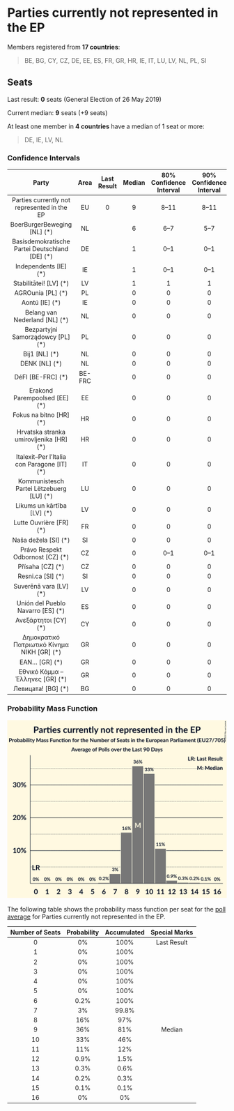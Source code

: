 # Parties currently not represented in the EP

Members registered from **17 countries**:

> BE, BG, CY, CZ, DE, EE, ES, FR, GR, HR, IE, IT, LU, LV, NL, PL, SI

## Seats

Last result: **0** seats (General Election of 26 May 2019)

Current median: **9** seats (+9 seats)

At least one member in **4 countries** have a median of 1 seat or more:

> DE, IE, LV, NL

### Confidence Intervals

| Party | Area | Last Result | Median | 80% Confidence Interval | 90% Confidence Interval | 95% Confidence Interval | 99% Confidence Interval |
|:-----:|:----:|:-----------:|:------:|:-----------------------:|:-----------------------:|:-----------------------:|:-----------------------:|
| Parties currently not represented in the EP | EU | 0 | 9 | 8–11 | 8–11 | 7–11 | 7–13 |
| BoerBurgerBeweging [NL] (*) | NL | | 6 | 6–7 | 5–7 | 5–8 | 5–8 |
| Basisdemokratische Partei Deutschland [DE] (*) | DE | | 1 | 0–1 | 0–1 | 0–1 | 0–2 |
| Independents [IE] (*) | IE | | 1 | 0–1 | 0–1 | 0–1 | 0–1 |
| Stabilitātei! [LV] (*) | LV | | 1 | 1 | 1 | 1 | 1 |
| AGROunia [PL] (*) | PL | | 0 | 0 | 0 | 0 | 0 |
| Aontú [IE] (*) | IE | | 0 | 0 | 0 | 0 | 0 |
| Belang van Nederland [NL] (*) | NL | | 0 | 0 | 0 | 0 | 0 |
| Bezpartyjni Samorządowcy [PL] (*) | PL | | 0 | 0 | 0 | 0 | 0 |
| Bij1 [NL] (*) | NL | | 0 | 0 | 0 | 0 | 0 |
| DENK [NL] (*) | NL | | 0 | 0 | 0 | 0 | 0 |
| DéFI [BE-FRC] (*) | BE-FRC | | 0 | 0 | 0 | 0 | 0 |
| Erakond Parempoolsed [EE] (*) | EE | | 0 | 0 | 0 | 0 | 0 |
| Fokus na bitno [HR] (*) | HR | | 0 | 0 | 0 | 0 | 0 |
| Hrvatska stranka umirovljenika [HR] (*) | HR | | 0 | 0 | 0 | 0 | 0 |
| Italexit–Per l’Italia con Paragone [IT] (*) | IT | | 0 | 0 | 0 | 0 | 0–4 |
| Kommunistesch Partei Lëtzebuerg [LU] (*) | LU | | 0 | 0 | 0 | 0 | 0 |
| Likums un kārtība [LV] (*) | LV | | 0 | 0 | 0 | 0 | 0 |
| Lutte Ouvrière [FR] (*) | FR | | 0 | 0 | 0 | 0 | 0 |
| Naša dežela [SI] (*) | SI | | 0 | 0 | 0 | 0 | 0 |
| Právo Respekt Odbornost [CZ] (*) | CZ | | 0 | 0–1 | 0–1 | 0–1 | 0–1 |
| Přísaha [CZ] (*) | CZ | | 0 | 0 | 0 | 0 | 0 |
| Resni.ca [SI] (*) | SI | | 0 | 0 | 0 | 0 | 0 |
| Suverēnā vara [LV] (*) | LV | | 0 | 0 | 0 | 0 | 0 |
| Unión del Pueblo Navarro [ES] (*) | ES | | 0 | 0 | 0 | 0 | 0 |
| Ανεξάρτητοι [CY] (*) | CY | | 0 | 0 | 0 | 0 | 0 |
| Δημοκρατικό Πατριωτικό Κίνημα ΝΙΚΗ [GR] (*) | GR | | 0 | 0 | 0 | 0 | 0 |
| ΕΑΝ… [GR] (*) | GR | | 0 | 0 | 0 | 0 | 0 |
| Εθνικό Κόμμα – Έλληνες [GR] (*) | GR | | 0 | 0 | 0 | 0 | 0 |
| Левицата! [BG] (*) | BG | | 0 | 0 | 0 | 0 | 0 |

### Probability Mass Function

![Graph with seats probability mass function not yet produced](average-2023-06-30-seats-pmf-partiescurrentlynotrepresentedintheep.png "Seats Probability Mass Function")

The following table shows the probability mass function per seat for the [poll average](average-2023-06-30.html) for Parties currently not represented in the EP.

| Number of Seats | Probability | Accumulated | Special Marks |
|:---------------:|:-----------:|:-----------:|:-------------:|
| 0 | 0% | 100% | Last Result |
| 1 | 0% | 100% |  |
| 2 | 0% | 100% |  |
| 3 | 0% | 100% |  |
| 4 | 0% | 100% |  |
| 5 | 0% | 100% |  |
| 6 | 0.2% | 100% |  |
| 7 | 3% | 99.8% |  |
| 8 | 16% | 97% |  |
| 9 | 36% | 81% | Median |
| 10 | 33% | 46% |  |
| 11 | 11% | 12% |  |
| 12 | 0.9% | 1.5% |  |
| 13 | 0.3% | 0.6% |  |
| 14 | 0.2% | 0.3% |  |
| 15 | 0.1% | 0.1% |  |
| 16 | 0% | 0% |  |


